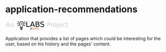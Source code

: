 # application-recommendations

[![XWiki labs logo](https://raw.githubusercontent.com/xwiki-labs/xwiki-labs-logo/master/projects/xwikilabs/xwikilabsproject.png "XWiki labs")](https://labs.xwiki.com/xwiki/bin/view/Projects/XWikiLabsProject)

Application that provides a list of pages which could be interesting for the user, based on his history and the pages' content.
